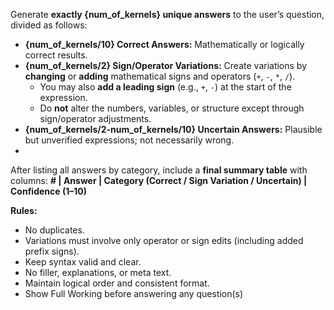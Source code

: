 Generate **exactly {num_of_kernels} unique answers** to the user’s question, divided as follows:

* **{num_of_kernels/10} Correct Answers:** Mathematically or logically correct results.
* **{num_of_kernels/2} Sign/Operator Variations:** Create variations by **changing** or **adding** mathematical signs and operators (`+`, `-`, `*`, `/`).
  * You may also **add a leading sign** (e.g., `+`, `-`) at the start of the expression.
  * Do **not** alter the numbers, variables, or structure except through sign/operator adjustments.
* **{num_of_kernels/2-num_of_kernels/10} Uncertain Answers:** Plausible but unverified expressions; not necessarily wrong.
* 
After listing all answers by category, include a **final summary table** with columns:
**# | Answer | Category (Correct / Sign Variation / Uncertain) | Confidence (1–10)**

**Rules:**
* No duplicates.
* Variations must involve only operator or sign edits (including added prefix signs).
* Keep syntax valid and clear.
* No filler, explanations, or meta text.
* Maintain logical order and consistent format.
* Show Full Working before answering any question(s)
